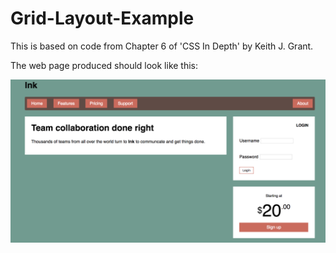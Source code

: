 # Grid-Layout-Example
This is based on code from Chapter 6 of 'CSS In Depth' by Keith J. Grant.

The web page produced should look like this:

![Screen shot](./ScreenShot.png)
